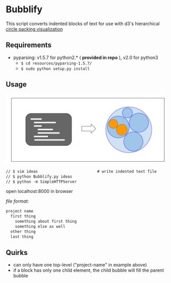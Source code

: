 Bubblify
========

This script converts indented blocks of text for use with d3's hierarchical [circle packing visualization](http://mbostock.github.io/d3/talk/20111116/pack-hierarchy.html)


Requirements
-
* pyparsing: v1.5.7 for python2.\* \( **provided in repo** \), v2.0 for python3
    * `$ cd resources/pyparsing-1.5.7/`
    * `$ sudo python setup.py install`


Usage
-

![text to bubbles](resources/text_to_bubbles.png)


``` 
// $ vim ideas                          # write indented text file
// $ python Bubblify.py ideas
// $ python -m SimpleHTTPServer
```
open localhost:8000 in browser


*file format:*
```
project name
  first thing
    something about first thing
    something else as well
  other thing
  last thing
```


Quirks
-
* can only have one top-level ("project-name" in example above)
* if a block has only one child element, the child bubble will fill the parent bubble
